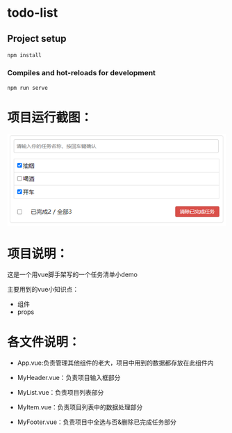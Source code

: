 # todo-list

## Project setup

```
npm install
```

### Compiles and hot-reloads for development

```
npm run serve
```

# 项目运行截图：

![image-20220224190431871](https://github.com/Chcj-Wei/Todo-List/blob/master/image-20220224190431871.png)

# 项目说明：

这是一个用vue脚手架写的一个任务清单小demo

主要用到的vue小知识点：

- 组件
- props

# 各文件说明：

- App.vue:负责管理其他组件的老大，项目中用到的数据都存放在此组件内

- MyHeader.vue：负责项目输入框部分
- MyList.vue：负责项目列表部分
- MyItem.vue：负责项目列表中的数据处理部分
- MyFooter.vue：负责项目中全选与否&删除已完成任务部分

